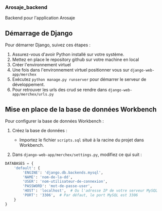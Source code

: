 ### Arosaje_backend
Backend pour l'application Arosaje

## Démarrage de Django

Pour démarrer Django, suivez ces étapes :

1. Assurez-vous d'avoir Python installé sur votre système.
2. Mettez en place le repository github sur votre machine en local
3. Créer l'environnement virtuel
3. Une fois dans l'environnement virtuel positionner vous sur `django-web-app/merchex`
4. Exécutez `python manage.py runserver` pour démarrer le serveur de développement.
5. Pour retrouver les urls des crud se rendre dans `django-web-app/merchex/urls.py`

## Mise en place de la base de données Workbench

Pour configurer la base de données Workbench :

1. Créez la base de données :
   - Importez le fichier `scripts.sql` situé à la racine du projet dans Workbench.

2. Dans `django-web-app/merchex/settings.py`, modifiez ce qui suit :

```python
DATABASES = {
    'default': {
        'ENGINE': 'django.db.backends.mysql',
        'NAME': 'nom-de-la-dd',
        'USER': 'nom-utilisateur-de-connexion',
        'PASSWORD': 'mot-de-passe-user',
        'HOST': 'localhost',  # Ou l'adresse IP de votre serveur MySQL
        'PORT': '3306',  # Par défaut, le port MySQL est 3306
    }
}

